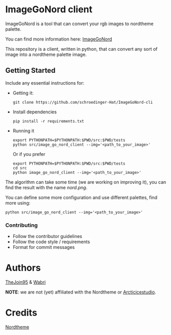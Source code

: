 # ImageGoNord client

ImageGoNord is a tool that can convert your rgb images to nordtheme palette.

You can find more information here: [ImageGoNord](https://github.com/schroedinger-Hat/ImageGoNord)

This repository is a client, written in python, that can convert any sort of image into a nordtheme palette image.

## Getting Started
Include any essential instructions for:

- Getting it:
  ```
  git clone https://github.com/schroedinger-Hat/ImageGoNord-cli
  ```

- Install dependencies
  ```shell
  pip install -r requirements.txt
  ```
- Running it
  ```shell
  export PYTHONPATH=$PYTHONPATH:$PWD/src:$PWD/tests
  python src/image_go_nord_client --img='<path_to_your_image>'
  ```
  Or if you prefer
  ```shell
  export PYTHONPATH=$PYTHONPATH:$PWD/src:$PWD/tests
  cd src
  python image_go_nord_client --img='<path_to_your_image>'
  ```

The algorithm can take some time (we are working on improving it), you can find the result with the name *nord.png*.

You can define some more configuration and use different palettes, find more using:

```shell
python src/image_go_nord_client --img='<path_to_your_image>'
```

### Contributing
- Follow the contributor guidelines
- Follow the code style / requirements
- Format for commit messages


# Authors
[TheJoin95](https://github.com/TheJoin95) & [Wabri](https://github.com/Wabri)

**NOTE**: we are not (yet) affiliated with the Nordtheme or [Arcticicestudio](https://github.com/arcticicestudio).

# Credits

[Nordtheme](https://www.nordtheme.com/)
